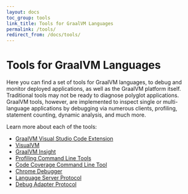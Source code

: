 ```yaml
---
layout: docs
toc_group: tools
link_title: Tools for GraalVM Languages
permalink: /tools/
redirect_from: /docs/tools/
---
```


# Tools for GraalVM Languages

Here you can find a set of tools for GraalVM languages, to debug and monitor deployed applications, as well as the GraalVM platform itself. 
Traditional tools may not be ready to diagnose polyglot applications.
GraalVM tools, however, are implemented to inspect single or multi-language applications by debugging via numerous clients, profiling, statement counting, dynamic analysis, and much more.

Learn more about each of the tools:

* [GraalVM Visual Studio Code Extension](vscode/graalvm/README.md)
* [VisualVM](visualvm.md)
* [GraalVM Insight](insight/README.md)
* [Profiling Command Line Tools](profiling.md)
* [Code Coverage Command Line Tool](code-coverage.md)
* [Chrome Debugger](chrome-debugger.md)
* [Language Server Protocol](lsp.md)
* [Debug Adapter Protocol](dap.md)
